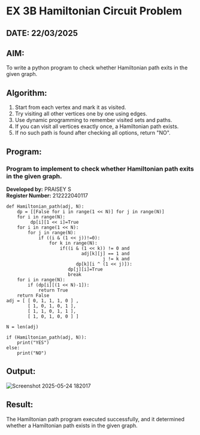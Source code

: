 # EX 3B Hamiltonian Circuit Problem
## DATE: 22/03/2025
## AIM:
To write a python program to check whether Hamiltonian path exits in the given graph.

## Algorithm:
1. Start from each vertex and mark it as visited.
2. Try visiting all other vertices one by one using edges.
3. Use dynamic programming to remember visited sets and paths.
4. If you can visit all vertices exactly once, a Hamiltonian path exists. 
5. If no such path is found after checking all options, return "NO".  

## Program:

### Program to implement to check whether Hamiltonian path exits in the given graph.
**Developed by:** PRAISEY S  
**Register Number:** 212222040117

```
def Hamiltonian_path(adj, N):
    dp = [[False for i in range(1 << N)] for j in range(N)]
    for i in range(N):
         dp[i][1 << i]=True
    for i in range(1 << N):
        for j in range(N):
            if ((i & (1 << j))!=0):
                for k in range(N):
                    if((i & (1 << k)) != 0 and
                            adj[k][j] == 1 and
                                    j != k and
                          dp[k][i ^ (1 << j)]):
                       dp[j][i]=True
                       break
    for i in range(N):
        if (dp[i][(1 << N)-1]):
            return True
    return False
adj = [ [ 0, 1, 1, 1, 0 ] ,
        [ 1, 0, 1, 0, 1 ],
        [ 1, 1, 0, 1, 1 ],
        [ 1, 0, 1, 0, 0 ] ]
 
N = len(adj)
 
if (Hamiltonian_path(adj, N)):
    print("YES")
else:
    print("NO")
```
## Output:
![Screenshot 2025-05-24 182017](https://github.com/user-attachments/assets/f8507216-899c-4a36-90a6-ecef7d81b608)

## Result:
The Hamiltonian path program executed successfully, and it determined whether a Hamiltonian path exists in the given graph.
